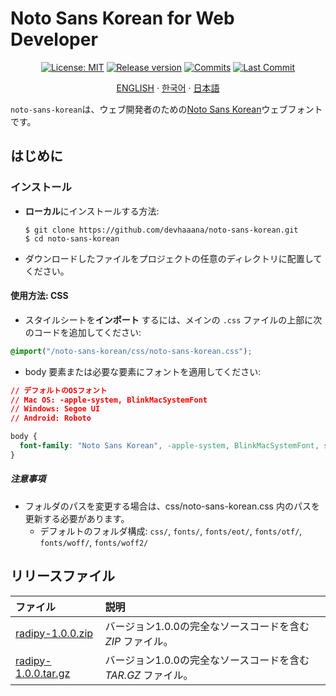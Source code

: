 # Noto Sans Korean for Web Developer

<div align="center">

[![License: MIT](https://img.shields.io/badge/License-MIT-yellow.svg?style=for-the-badge)](LICENSE "License")
[![Release version](https://img.shields.io/github/release/devhaaana/noto-sans-korean.svg?label=Download&style=for-the-badge)](#release-files "Release Files")
[![Commits](https://img.shields.io/github/commit-activity/y/devhaaana/noto-sans-korean.svg?label=commits&style=for-the-badge)](https://github.com/devhaaana/radipy/commits "Commit History")
[![Last Commit](https://img.shields.io/github/last-commit/devhaaana/noto-sans-korean.svg?label=&style=for-the-badge&display_timestamp=committer)](https://github.com/devhaaana/radipy/pulse/monthly "Last Commit")

</div>

<div align="center">

[ENGLISH](/README.md)  ·  [한국어](/documents/README-KR.md)  ·  [日本語](/documents/README-JP.md)

</div>

`noto-sans-korean`は、ウェブ開発者のための[Noto Sans Korean](https://fonts.google.com/noto/specimen/Noto+Sans+KR)ウェブフォントです。

## はじめに

### インストール

- **ローカル**にインストールする方法:
  ```console
  $ git clone https://github.com/devhaaana/noto-sans-korean.git
  $ cd noto-sans-korean
  ```
- ダウンロードしたファイルをプロジェクトの任意のディレクトリに配置してください。

#### 使用方法: CSS

- スタイルシートを**インポート** するには、メインの `.css` ファイルの上部に次のコードを追加してください:

```css
@import("/noto-sans-korean/css/noto-sans-korean.css");
```

- body 要素または必要な要素にフォントを適用してください:

```css
// デフォルトのOSフォント
// Mac OS: -apple-system, BlinkMacSystemFont
// Windows: Segoe UI
// Android: Roboto

body {
  font-family: "Noto Sans Korean", -apple-system, BlinkMacSystemFont, system-ui, "Helvetica Neue", "Segoe UI", Roboto, "Malgun Gothic", Helvetica, Arial, sans-serif;
}
```

##### 注意事項

- フォルダのパスを変更する場合は、css/noto-sans-korean.css 内のパスを更新する必要があります。
  - デフォルトのフォルダ構成: `css/`, `fonts/`, `fonts/eot/`, `fonts/otf/`, `fonts/woff/`, `fonts/woff2/`

## リリースファイル

| ファイル             | 説明                                                           |
| :------------------- | :------------------------------------------------------------- |
| [radipy-1.0.0.zip](https://github.com/devhaaana/noto-sans-korean/archive/refs/tags/v1.0.0.zip)    | バージョン1.0.0の完全なソースコードを含む*ZIP* ファイル。    |
| [radipy-1.0.0.tar.gz](https://github.com/devhaaana/noto-sans-korean/archive/refs/tags/v1.0.0.tar.gz) | バージョン1.0.0の完全なソースコードを含む*TAR.GZ* ファイル。 |
